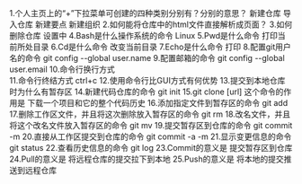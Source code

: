 1.个人主页上的“+”下拉菜单可创建的四种类别分别有？分别的意思？
	新建仓库  导入仓库   新建要点  新建组织
2.如何能将仓库中的html文件直接解析成页面？
3.如何删除仓库
	设置中
4.Bash是什么操作系统的命令
	Linux
5.Pwd是什么命令
	打印当前所处目录
6.Cd是什么命令
	改变当前目录
7.Echo是什么命令
	打印
8.配置git用户名的命令
	git config --global user.name 
9.配置邮箱的命令
	git config --global user.email 
10.命令行换行方式
	\
11.命令行终结方式
	ctrl+c
12.使用命令行比GUI方式有何优势
13.提交到本地仓库时为什么有暂存区
14.新建代码仓库的命令
 	git init
15.git clone [url] 这个命令的作用是
	下载一个项目和它的整个代码历史
16.添加指定文件到暂存区的命令
	git add
17.删除工作区文件，并且将这次删除放入暂存区的命令
	git rm
18.改名文件，并且将这个改名文件放入暂存区的命令
	git mv 
19.提交暂存区到仓库的命令
	git commit -m
20.直接从工作区提交到仓库的命令
	git commit -a -m
21.显示变更信息的命令
	git status
22.查看历史信息的命令
	git log
23.Commit的意义是
	提交暂存区到仓库
24.Pull的意义是
	将远程仓库的提交拉下到本地
25.Push的意义是
 	将本地的提交推送到远程仓库
